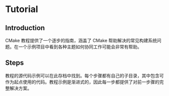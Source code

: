 # Tutorial

## Introduction

CMake 教程提供了一个逐步的指南，涵盖了 CMake 帮助解决的常见构建系统问题。在一个示例项目中看到各种主题如何协同工作可能会非常有帮助。

## Steps

教程的源代码示例可以在此存档中找到。每个步骤都有自己的子目录，其中包含可作为起点使用的代码。教程示例是渐进式的，因此每一步都提供了对前一步骤的完整解决方案。
